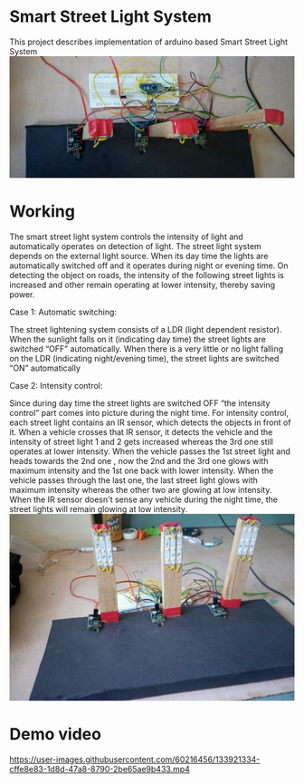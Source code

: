 # Smart Street Light System
This project describes implementation of arduino based Smart Street Light System
![alt text](https://github.com/1998ramanpreet/Smart-Street-Light-System/blob/main/ssls2.jpg?raw=true)
# Working
The smart street light system controls the intensity of light and automatically operates on detection of light. The street light system depends on the external light source. When its day time the lights are automatically switched off and it operates during night or evening time. On detecting the object on roads, the intensity of the following street lights is increased and  other remain operating at lower intensity, thereby saving power. 

Case 1: Automatic switching:

The street lightening system consists of a LDR (light dependent resistor). When the  sunlight falls on it (indicating day time) the street lights are switched “OFF” automatically. 
When there is a very little or no light falling on the LDR (indicating night/evening time), the street  lights are switched “ON” automatically  

Case 2: Intensity control:

Since during day time the street lights are switched OFF “the intensity control” part comes into picture during the night time. 
For intensity control, each street light contains an IR sensor, which detects the objects in  front of it. When a vehicle crosses that IR sensor, it detects the vehicle and the intensity  of street light 1 and 2 gets increased whereas the 3rd one still operates at lower intensity. 
When the vehicle passes the 1st street light and heads towards the 2nd one , now the 2nd and the 3rd one glows with maximum intensity and the 1st one back with lower intensity. 
When the vehicle passes through the last one, the last street light glows with  maximum intensity whereas the other two are glowing at low intensity. 
When the IR sensor doesn't sense any vehicle during the night time, the street lights will remain glowing at low intensity. 
![alt text](https://github.com/1998ramanpreet/Smart-Street-Light-System/blob/main/ssls.jpg?raw=true)

# Demo video

https://user-images.githubusercontent.com/60216456/133921334-cffe8e83-1d8d-47a8-8790-2be65ae9b433.mp4


